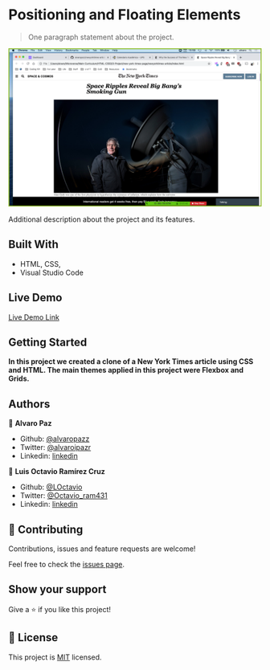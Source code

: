 # Positioning and Floating Elements

> One paragraph statement about the project.

![screenshot](images/project-screenshot.png)

Additional description about the project and its features.

## Built With

- HTML, CSS,
- Visual Studio Code

## Live Demo

[Live Demo Link](https://alvaropazz.github.io/newyorktimes-article/)


## Getting Started

**In this project we created a clone of a New York Times article using CSS and HTML. The main themes applied in this project were Flexbox and Grids.**


## Authors

👤 **Alvaro Paz**

- Github: [@alvaropazz](https://github.com/alvaropazz)
- Twitter: [@alvaroipazr](https://twitter.com/alvaroipazr)
- Linkedin: [linkedin](https://www.linkedin.com/in/alvaropaz/)

👤 **Luis Octavio Ramírez Cruz**

- Github: [@LOctavio](https://github.com/LOctavio)
- Twitter: [@Octavio_ram431](https://twitter.com/Octavio_ram431)
- Linkedin: [linkedin](https://www.linkedin.com/in/luis-octavio-ramirez-cruz-714521178/)

## 🤝 Contributing

Contributions, issues and feature requests are welcome!

Feel free to check the [issues page](https://github.com/alvaropazz/newyorktimes-article/issues).

## Show your support

Give a ⭐️ if you like this project!


## 📝 License

This project is [MIT](lic.url) licensed.

